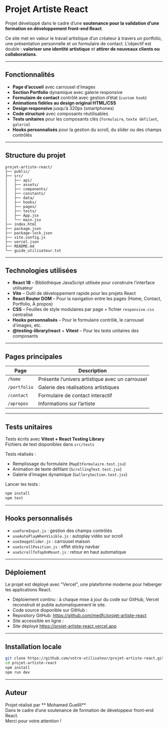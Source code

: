 # Projet Artiste React

Projet développé dans le cadre d’une **soutenance pour la validation d’une formation en développement front-end React**.

Ce site met en valeur le travail artistique d’un créateur à travers un portfolio, une présentation personnelle et un formulaire de contact. L’objectif est double : **valoriser une identité artistique** et **attirer de nouveaux clients ou collaborations**.

---

## Fonctionnalités

- **Page d’accueil** avec carrousel d’images
- **Section Portfolio** dynamique avec galerie responsive
- **Formulaire de contact** contrôlé avec gestion d’état (`custom hook`)
- **Animations fidèles au design original HTML/CSS**
- **Design responsive** jusqu’à 320px (smartphones)
- **Code structuré** avec composants réutilisables
- **Tests unitaires** pour les composants clés (`formulaire`, `texte défilant`, `galerie`)
- **Hooks personnalisés** pour la gestion du scroll, du slider ou des champs contrôlés

---



## Structure du projet

```
projet-artiste-react/
├── public/
├── src/
│   ├── api/
│   ├── assets/
│   ├── components/
│   ├── constants/
│   ├── data/
│   ├── hooks/
│   ├── pages/
│   ├── tests/
│   ├── App.jsx
│   └── main.jsx
├── index.html
├── package.json
├── package-lock.json
├── vite.config.js
├── vercel.json
├── README.md
└── guide_utilisateur.txt

```


---

## Technologies utilisées

- **React 18** – Bibliothèque JavaScript utilisée pour construire l’interface utilisateur
- **Vite** – Outil de développement rapide pour les projets React
- **React Router DOM** – Pour la navigation entre les pages (Home, Contact, Portfolio, À propos)
- **CSS** – Feuilles de style modulaires par page + fichier `responsive.css` centralisé
- **Hooks personnalisés** – Pour le formulaire contrôlé, le carrousel d’images, etc.
- **@testing-library/react** + **Vitest** – Pour les tests unitaires des composants


---



## Pages principales

| Page            | Description                                        |
|--------------   |----------------------------------------------------|
| `/home`         | Présente l’univers artistique avec un carrousel    |
| `/portfolio`    | Galerie des réalisations artistiques               |
| `/contact`      | Formulaire de contact interactif                   |
| `/apropos`      | Informations sur l’artiste                         |

---



## Tests unitaires

Tests écrits avec **Vitest + React Testing Library**  
Fichiers de test disponibles dans `src/tests`

Tests réalisés :
- Remplissage du formulaire (`MapEtFormulaire.test.jsx`)
- Animation de texte défilant (`ScrollingText.test.jsx`)
- Galerie d’images dynamique (`GallerySection.test.jsx`)

Lancer les tests :
```bash
npm install
npm test
```

---

## Hooks personnalisés

- `useFormInput.js` : gestion des champs contrôlés
- `useAutoPlayWhenVisible.js` : autoplay vidéo sur scroll
- `useImageSlider.js` : carrousel maison
- `useScrollPosition.js` : effet sticky navbar
- `useScrollToTopOnMount.js` : retour en haut automatique

---

## Déploiement  

Le projet est déployé avec "Vercel", une plateforme moderne pour héberger les applications React.  

- Déploiement continu : à chaque mise à jour du code sur GitHub, Vercel reconstruit et publie automatiquement le site.  
- Code source disponible sur GitHub :  
- Repository GitHub: https://github.com/medfc/projet-artiste-react  
- Site accessible en ligne :  
- Site déployé https://projet-artiste-react.vercel.app  



---

## Installation locale

```bash
git clone https://github.com/votre-utilisateur/projet-artiste-react.git
cd projet-artiste-react
npm install
npm run dev
```

---

## Auteur

Projet réalisé par ** Mohamed Guellil**  
Dans le cadre d’une soutenance de formation de développeur front-end React.  
Merci pour votre attention !

